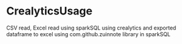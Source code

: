 # CrealyticsUsage
CSV read, Excel read using sparkSQL using crealytics and exported dataframe to excel using com.github.zuinnote library in sparkSQL
